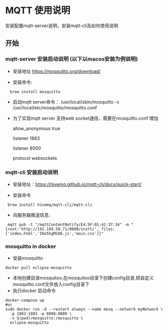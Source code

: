 # MQTT 使用说明

安装配置mqtt-server说明，安装mqtt-cli及如何使用说明

## 开始

### mqtt-server 安装启动说明 (以下以macos安装为例说明)

- 安装地址 <https://mosquitto.org/download/>

- 安装命令:

``` shell
  brew install mosquitto
```

- 启动mqtt server命令：      /usr/local/sbin/mosquitto -c /usr/local/etc/mosquitto/mosquitto.conf

- 为了实现mqtt server 支持web socket通信，需要在mosquitto.conf 增加
  
  allow_anonymous true

  listener 1883

  listener 8000

  protocol websockets

### mqtt-cli 安装启动说明

- 安装地址：<https://hivemq.github.io/mqtt-cli/docs/quick-start/>

- 安装命令
  
```shell
 brew install hivemq/mqtt-cli/mqtt-cli
```

- 向服务器推送信息:

``` shell
 mqtt pub -t "/mqttContentNotify/E4:5F:01:41:37:34" -m "{root:'http://192.168.50.71/8080/scott/', files:['index.html','I0o5hgMS86.js','main.css']}"
```

### mosquitto in docker

- 安装mosquitto 

``` shell
docker pull eclipse-mosquitto
```
- 本地创建目录mosquitoo,在mosquitoo目录下创建config目录,把自定义mosquitto.conf文件放入config目录下
- 执行docker 启动命令
  
``` shell
docker-compose up
#or
sudo docker run -d --restart always --name mosq --network myNetwork \
  -p 1883:1883 -p 8000:8000 \
  -v $(pwd)/mosquitto:/mosquitto \
  eclipse-mosquitto
```
